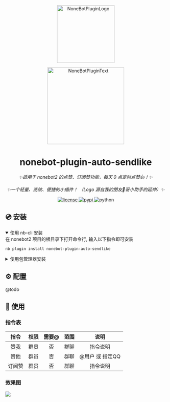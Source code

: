 
<div align="center">
  <a href="https://v2.nonebot.dev/store"><img src="https://s2.loli.net/2024/11/01/eC97lyLQbM6FitV.png" width="180" height="180" alt="NoneBotPluginLogo"></a>
  <br>
  <p><img src="https://github.com/A-kirami/nonebot-plugin-template/blob/resources/NoneBotPlugin.svg" width="240" alt="NoneBotPluginText"></p>
</div>

<div align="center">

# nonebot-plugin-auto-sendlike

_✨适用于 nonebot2 的点赞、订阅赞功能，每天 0 点定时点赞👍！✨_

_✨一个轻量、高效、便捷的小插件！ （Logo 源自我的朋友🐶哥小助手的延伸）✨_

<a href="./LICENSE">
    <img src="https://img.shields.io/github/license/owner/nonebot-plugin-auto-sendlike.svg" alt="license">
</a>
<a href="https://pypi.python.org/pypi/nonebot-plugin-auto-sendlike">
    <img src="https://img.shields.io/pypi/v/nonebot-plugin-auto-sendlike.svg" alt="pypi">
</a>
<img src="https://img.shields.io/badge/python-3.9+-blue.svg" alt="python">

</div>

## 💿 安装

<details open>
<summary>使用 nb-cli 安装</summary>
在 nonebot2 项目的根目录下打开命令行, 输入以下指令即可安装

    nb plugin install nonebot-plugin-auto-sendlike

</details>

<details>
<summary>使用包管理器安装</summary>
在 nonebot2 项目的插件目录下, 打开命令行, 根据你使用的包管理器, 输入相应的安装命令

<details>
<summary>pip</summary>

    pip install nonebot-plugin-auto-sendlike
</details>
<details>
<summary>pdm</summary>

    pdm add nonebot-plugin-auto-sendlike
</details>
<details>
<summary>poetry</summary>

    poetry add nonebot-plugin-auto-sendlike
</details>
<details>
<summary>conda</summary>

    conda install nonebot-plugin-auto-sendlike
</details>

打开 nonebot2 项目根目录下的 `pyproject.toml` 文件, 在 `[tool.nonebot]` 部分追加写入

    plugins = ["nonebot-plugin-auto-sendlike"]

</details>

## ⚙️ 配置

@todo

## 🎉 使用

### 指令表
| 指令  | 权限 | 需要@ | 范围 | 说明 |
|:---:|:----:|:----:|:----:|:----:|
| 赞我  | 群员 | 否 | 群聊 | 指令说明 |
| 赞他  | 群员 | 否 | 群聊 | @用户 或 指定QQ |
| 订阅赞 | 群员 | 否 | 群聊 | 指令说明 |

### 效果图

![](https://s2.loli.net/2024/11/01/KeGJRWLwfTqZdr3.png)
